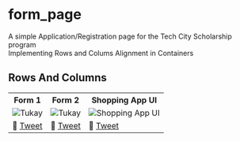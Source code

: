 # form_page

A simple Application/Registration page for the Tech City Scholarship program<br>
Implementing Rows and Colums Alignment in Containers<br>


## Rows And Columns

<table>
	<tbody width="100%">
	<tr>
			<th>Form 1</th>	
			<th>Form 2</th>	
			<th>Shopping App UI</th>
		</tr>
		<tr>
			<td>
			<img src="https://github.com/SidneyEmeka/Application-Form-Page/assets\home2.png" alt="Tukay"></img>
			</td>
			<td>
			<img src="https://github.com/Yczar/test-driven-dart/assets/32166619/3c9154d9-8926-4e1b-978c-7ba565c6b66d" alt="Tukay"></img>
			</td>
						<td>
			<img src="https://user-images.githubusercontent.com/32166619/224167011-e7ba4af5-1014-453b-bb71-bc1a5bb36788.gif" alt="Shopping App UI"></img>
			</td>
		</tr>
		<tr>
			<td>
				🔗 <a href="https://twitter.com/czarify/status/1613090828054073345?s=20&t=xMTAcGtGOsW2bzeGXyWfMg">Tweet</a>
			</td>
			<td>
				🔗 <a href="https://x.com/czarify/status/1732311731299299742?s=46">Tweet</a>
			</td>
			<td>
				🔗 <a href="https://twitter.com/czarify/status/1633882663055671296?s=20">Tweet</a>
			</td>
		</tr>
	</tbody>
</table>
